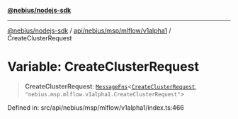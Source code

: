 [**@nebius/nodejs-sdk**](../../../../../../README.md)

***

[@nebius/nodejs-sdk](../../../../../../README.md) / [api/nebius/msp/mlflow/v1alpha1](../README.md) / CreateClusterRequest

# Variable: CreateClusterRequest

> **CreateClusterRequest**: [`MessageFns`](../../../../../../runtime/protos/core/interfaces/MessageFns.md)\<[`CreateClusterRequest`](../interfaces/CreateClusterRequest.md), `"nebius.msp.mlflow.v1alpha1.CreateClusterRequest"`\>

Defined in: src/api/nebius/msp/mlflow/v1alpha1/index.ts:466
